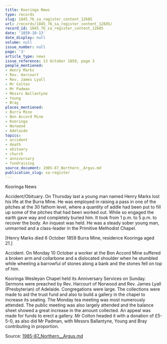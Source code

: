 ```yaml
---
title: Kooringa News
type: records
slug: 1845_76_sa_register_content_12685
url: /records/1845_76_sa_register_content_12685/
record_id: 1845_76_sa_register_content_12685
date: '1859-10-13'
date_display: null
volume: null
issue_number: null
page: '3'
article_type: news
issue_reference: 13 October 1859, page 3
people_mentioned:
- Henry Marks
- Rev. Harcourt
- Rev. James Lyall
- Mr Colton
- Mr Padman
- Messrs Ballantyne
- Young
- Bray
places_mentioned:
- Burra Mine
- Bon Accord Mine
- Kooringa
- Norwood
- Adelaide
topics:
- accident
- death
- obituary
- church
- anniversary
- fundraising
source_document: 1985-87_Northern__Argus.md
publication_slug: sa-register
---
```


Kooringa News

Accident/Obituary.  On Thursday last a young man named Henry Marks lost his life at the Burra Mine.  He was employed in raising a pass in one of the pitches at the 30 fathom level, where a quantity of addle had been put to fill up some of the pitches that had been worked out.  While so engaged the earth gave way and completely buried him.  It took from 1 p.m. to 5 p.m. to recover the body.  An inquest was held.  He was a steady sober young man, unmarried and a class-leader in the Primitive Methodist Chapel.

[Henry Marks died 6 October 1859 Burra Mine, residence Kooringa aged 21.]

Accident.  On Monday 10 October a worker at the Bon Accord Mine suffered a broken arm and collarbone and a dislocated shoulder when he stumbled while wheeling a barrowful of stones along a bank and the stones fell on top of him.

Kooringa Wesleyan Chapel held its Anniversary Services on Sunday.  Sermons were preached by Rev. Harcourt of Norwood and Rev. James Lyall (Presbyterian) of Adelaide. Congregations were large.  The collections were made to aid the trust fund and also to build a gallery in the chapel to increase its seating.  The Monday tea meeting was most numerously attended.  The public meeting was also largely attended and the balance sheet showed a great increase in the amount collected.  An appeal was made for funds to erect a gallery.  Mr Colton headed it with a donation of £5-5-0, as also did Mr Padman, with Messrs Ballantyne, Young and Bray contributing in proportion.

Source: [1985-87_Northern__Argus.md](/downloads/markdown/1985-87_Northern__Argus.md)
